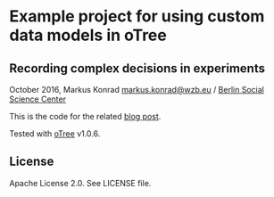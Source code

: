 # Example project for using custom data models in oTree

## Recording complex decisions in experiments

October 2016, Markus Konrad <markus.konrad@wzb.eu> / [Berlin Social Science Center](https://wzb.eu)

This is the code for the related [blog post](https://datascience.blog.wzb.eu/2016/10/31/using-custom-data-models-in-otree/).

Tested with [oTree](http://www.otree.org/) v1.0.6.

## License

Apache License 2.0. See LICENSE file.